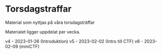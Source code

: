 # Torsdagstraffar
Material som nyttjas på våra torsdagsträffar

Materialet ligger uppdelat per vecka.

v4 - 2023-01-26 (Introduktion)
v5 - 2023-02-02 (Intro till CTF)
v6 - 2023-02-09 (miniCTF)
